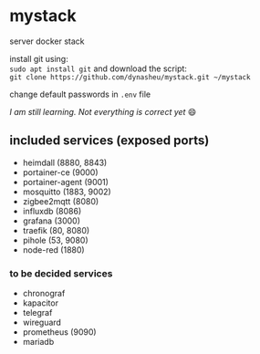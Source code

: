 # mystack
server docker stack

install git using:  
`sudo apt install git`
and download the script:  
`git clone https://github.com/dynasheu/mystack.git ~/mystack`

change default passwords in `.env` file

*I am still learning. Not everything is correct yet* :smile:

## included services (exposed ports)
- heimdall (8880, 8843)
- portainer-ce (9000)
- portainer-agent (9001)
- mosquitto (1883, 9002)
- zigbee2mqtt (8080)
- influxdb (8086)
- grafana (3000)
- traefik (80, 8080)
- pihole (53, 9080)
- node-red (1880)

### to be decided services
- chronograf
- kapacitor
- telegraf
- wireguard
- prometheus (9090)
- mariadb